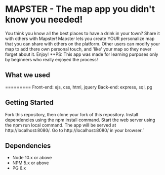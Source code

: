 MAPSTER - The map app you didn't know you needed! 
=========

You think you know all the best places to have a drink in your town? Share it with others with Mapster!
Mapster lets you create YOUR personalize map that you can share with others on the platform. Other users can modify 
your map to add there own personal touch, and 'like' your map so they never forget about it. Enjoy!
**PS: This app was made for learning purposes only by beginners who really enjoyed the process!

## What we used
=========
Front-end: ejs, css, html, jquery
Back-end: express, sql, pg

## Getting Started

Fork this repository, then clone your fork of this repository.
Install dependencies using the npm install command.
Start the web server using the npm run local command. The app will be served at http://localhost:8080/.
Go to http://localhost:8080/ in your browser.`

## Dependencies

- Node 10.x or above
- NPM 5.x or above
- PG 6.x
